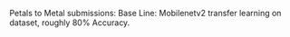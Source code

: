 Petals to Metal submissions:
Base Line: Mobilenetv2 transfer learning on dataset, roughly 80% Accuracy.
